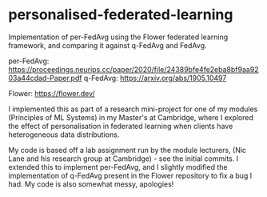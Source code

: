 # personalised-federated-learning

Implementation of per-FedAvg using the Flower federated learning framework, and comparing it against q-FedAvg and FedAvg.

per-FedAvg: https://proceedings.neurips.cc/paper/2020/file/24389bfe4fe2eba8bf9aa9203a44cdad-Paper.pdf
q-FedAvg: https://arxiv.org/abs/1905.10497

Flower: https://flower.dev/

I implemented this as part of a research mini-project for one of my modules (Principles of ML Systems) in my Master's at Cambridge, where I explored the effect of personalisation in federated learning when clients have heterogeneous data distributions. 

My code is based off a lab assignment run by the module lecturers, (Nic Lane and his research group at Cambridge) - see the initial commits. I extended this to implement per-FedAvg, and I slightly modified the implementation of q-FedAvg present in the Flower repository to fix a bug I had. My code is also somewhat messy, apologies! 
